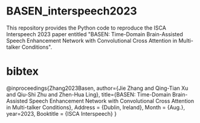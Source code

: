 # BASEN_interspeech2023
This repository provides the Python code to reproduce the ISCA Interspeech 2023 paper entitled "BASEN: Time-Domain Brain-Assisted Speech Enhancement Network with Convolutional Cross Attention in Multi-talker Conditions".

# bibtex
@inproceedings{Zhang2023Basen, 
  author={Jie Zhang and Qing-Tian Xu and Qiu-Shi Zhu and Zhen-Hua Ling},
  title={BASEN: Time-Domain Brain-Assisted Speech Enhancement Network with Convolutional Cross Attention in Multi-talker Conditions},
  Address = {Dublin, Ireland},
  Month = {Aug.},
  year=2023,
 	Booktitle = {ISCA Interspeech}
}
